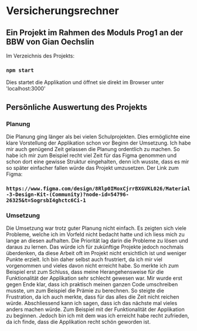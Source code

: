 # Versicherungsrechner
## Ein Projekt im Rahmen des Moduls Prog1 an der BBW von Gian Oechslin

Im Verzeichnis des Projekts:

### `npm start`

Dies startet die Applikation und öffnet sie direkt im Browser unter 'localhost:3000'

## Persönliche Auswertung des Projekts

### Planung
Die Planung ging länger als bei vielen Schulprojekten. Dies ermöglichte eine klare Vorstellung der Applikation schon vor Beginn der Umsetzung.
Ich habe mir auch genügend Zeit gelassen die Planung ordentlich zu machen. So habe ich mir zum Beispiel recht viel Zeit für das Figma genommen und schon dort eine gewisse Struktur eingehalten, denn ich wusste, dass es mir so später einfacher fallen würde das Projekt umzusetzen.
Der Link zum Figma:

### `https://www.figma.com/design/8Rlp0IMoxCjrrBXGVKL026/Material-3-Design-Kit-(Community)?node-id=54796-26325&t=SogrsbI4ghctc6Ci-1`

### Umsetzung
Die Umsetzung war trotz guter Planung nicht einfach. Es zeigten sich viele Probleme, welche ich im Vorfeld nicht bedacht hatte und ich liess mich zu lange an diesen aufhalten.
Die Priorität lag darin die Probleme zu lösen und daraus zu lernen. Das würde ich für zukünftige Projekte jedoch nochmals überdenken, da diese Arbeit oft im Projekt nicht ersichtlich ist und weniger Punkte erzielt. Ich bin daher selbst auch frustriert, da ich mir viel vorgenommen und vieles davon nicht erreicht habe. So merkte ich zum Beispiel erst zum Schluss, dass meine Herangehensweise für die Funktionalität der Applikation sehr schlecht gewesen war. Mir wurde erst gegen Ende klar, dass ich praktisch meinen ganzen Code umschreiben musste, um zum Beispiel die Prämie zu berechnen. So steigte die Frustration, da ich auch merkte, dass für das alles die Zeit nicht reichen würde.
Abschliessend kann ich sagen, dass ich das nächste mal vieles anders machen würde. Zum Beispiel mit der Funktionalität der Applikation zu beginnen. Jedoch bin ich mit dem was ich erreicht habe recht zufrieden, da ich finde, dass die Applikation recht schön geworden ist.
